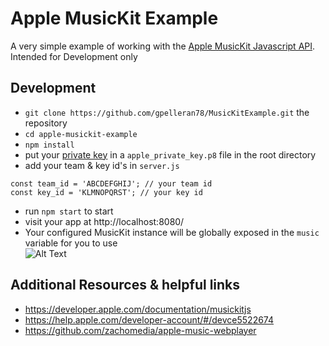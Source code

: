 
# Apple MusicKit Example

A very simple example of working with the [Apple MusicKit Javascript API](https://developer.apple.com/documentation/musickitjs). Intended for Development only


## Development
- `git clone https://github.com/gpelleran78/MusicKitExample.git` the repository
- `cd apple-musickit-example`
- `npm install`
 - put your [private key](https://help.apple.com/developer-account/#/devce5522674) in a `apple_private_key.p8` file in the root directory
 - add your team & key id's in `server.js`  

```
const team_id = 'ABCDEFGHIJ'; // your team id
const key_id = 'KLMNOPQRST'; // your key id
```

- run `npm start` to start
- visit your app at http://localhost:8080/
- Your configured MusicKit instance will be globally exposed in the `music` variable for you to use <br/>![Alt Text](https://i.imgur.com/RieNsp6.gif)

## Additional Resources & helpful links
 - https://developer.apple.com/documentation/musickitjs
 - https://help.apple.com/developer-account/#/devce5522674
 - https://github.com/zachomedia/apple-music-webplayer
